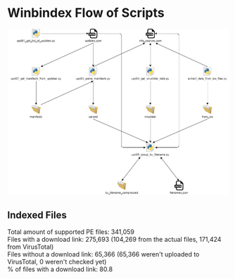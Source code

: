 # Winbindex Flow of Scripts

![winbindex-scripts-flow.png](winbindex-scripts-flow.png)

## Indexed Files

<!--FileStats-->
Total amount of supported PE files: 341,059  
Files with a download link: 275,693 (104,269 from the actual files, 171,424 from VirusTotal)  
Files without a download link: 65,366 (65,366 weren't uploaded to VirusTotal, 0 weren't checked yet)  
% of files with a download link: 80.8  
<!--/FileStats-->
